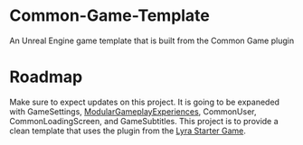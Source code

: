 # Common-Game-Template
An Unreal Engine game template that is built from the Common Game plugin


# Roadmap

Make sure to expect updates on this project. It is going to be expaneded with GameSettings, [ModularGameplayExperiences](https://github.com/chronicler-software/ModularGameplayExperiences), CommonUser, CommonLoadingScreen, and GameSubtitles. This project is to provide a clean template that uses the plugin from the [Lyra Starter Game](https://dev.epicgames.com/community/learning/paths/Z4/lyra-starter-game).
